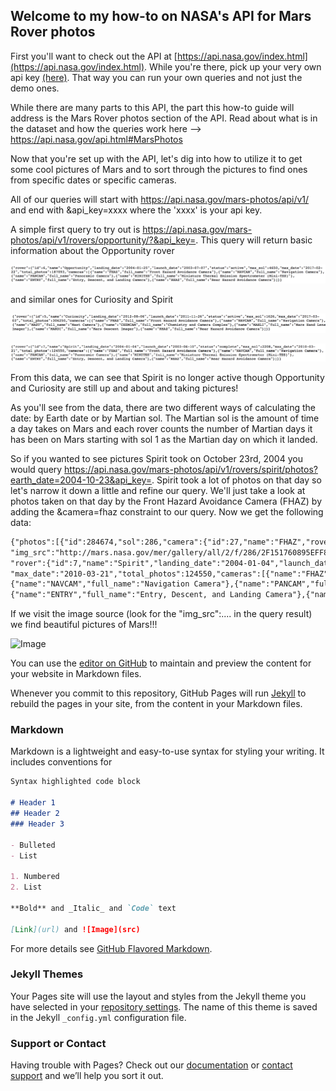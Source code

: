 ## Welcome to my how-to on NASA's API for Mars Rover photos

First you'll want to check out the API at [https://api.nasa.gov/index.html](https://api.nasa.gov/index.html).  While you're there, pick up your very own api key [(here)](https://api.nasa.gov/index.html#apply-for-an-api-key).  That way you can run your own queries and not just the demo ones.

While there are many parts to this API, the part this how-to guide will address is the Mars Rover photos section of the API. Read about what is in the dataset and how the queries work here --> https://api.nasa.gov/api.html#MarsPhotos  

Now that you're set up with the API, let's dig into how to utilize it to get some cool pictures of Mars and to sort through the pictures to find ones from specific dates or specific cameras.

All of our queries will start with https://api.nasa.gov/mars-photos/api/v1/ and end with &api_key=xxxx where the 'xxxx' is your api key.

A simple first query to try out is https://api.nasa.gov/mars-photos/api/v1/rovers/opportunity/?&api_key=.  This query will return basic information about the Opportunity rover 

![](https://github.com/themightyscot/themightyscot.github.io/blob/master/Screen%20Shot%202017-03-01%20at%209.11.43%20PM.png)

and similar ones for Curiosity and Spirit

![](https://github.com/themightyscot/themightyscot.github.io/blob/master/Screen%20Shot%202017-03-03%20at%206.00.38%20PM.png)

![](https://github.com/themightyscot/themightyscot.github.io/blob/master/Screen%20Shot%202017-03-03%20at%206.07.46%20PM.png)

From this data, we can see that Spirit is no longer active though Opportunity and Curiosity are still up and about and taking pictures!

As you'll see from the data, there are two different ways of calculating the date: by Earth date or by Martian sol. The Martian sol is the amount of time a day takes on Mars and each rover counts the number of Martian days it has been on Mars starting with sol 1 as the Martian day on which it landed.

So if you wanted to see pictures Spirit took on October 23rd, 2004 you would query https://api.nasa.gov/mars-photos/api/v1/rovers/spirit/photos?earth_date=2004-10-23&api_key=.  Spirit took a lot of photos on that day so let's narrow it down a little and refine our query.  We'll just take a look at photos taken on that day by the Front Hazard Avoidance Camera (FHAZ) by adding the &camera=fhaz constraint to our query.  Now we get the following data:  

```markdown
{"photos":[{"id":284674,"sol":286,"camera":{"id":27,"name":"FHAZ","rover_id":7,"full_name":"Front Hazard Avoidance Camera"},
"img_src":"http://mars.nasa.gov/mer/gallery/all/2/f/286/2F151760895EFF8987P1110L0M1-BR.JPG","earth_date":"2004-10-23",
"rover":{"id":7,"name":"Spirit","landing_date":"2004-01-04","launch_date":"2003-06-10","status":"complete","max_sol":2208,
"max_date":"2010-03-21","total_photos":124550,"cameras":[{"name":"FHAZ","full_name":"Front Hazard Avoidance Camera"},
{"name":"NAVCAM","full_name":"Navigation Camera"},{"name":"PANCAM","full_name":"Panoramic Camera"},{"name":"MINITES","full_name":"Miniature Thermal Emission Spectrometer (Mini-TES)"},
{"name":"ENTRY","full_name":"Entry, Descent, and Landing Camera"},{"name":"RHAZ","full_name":"Rear Hazard Avoidance Camera"}]}},{"id":284675,"sol":286,"camera":{"id":27,"name":"FHAZ","rover_id":7,"full_name":"Front Hazard Avoidance Camera"},"img_src":"http://mars.nasa.gov/mer/gallery/all/2/f/286/2F151760895EFF8987P1110R0M1-BR.JPG","earth_date":"2004-10-23","rover":{"id":7,"name":"Spirit","landing_date":"2004-01-04","launch_date":"2003-06-10","status":"complete","max_sol":2208,"max_date":"2010-03-21","total_photos":124550,"cameras":[{"name":"FHAZ","full_name":"Front Hazard Avoidance Camera"},{"name":"NAVCAM","full_name":"Navigation Camera"},{"name":"PANCAM","full_name":"Panoramic Camera"},{"name":"MINITES","full_name":"Miniature Thermal Emission Spectrometer (Mini-TES)"},{"name":"ENTRY","full_name":"Entry, Descent, and Landing Camera"},{"name":"RHAZ","full_name":"Rear Hazard Avoidance Camera"}]}},{"id":284676,"sol":286,"camera":{"id":27,"name":"FHAZ","rover_id":7,"full_name":"Front Hazard Avoidance Camera"},"img_src":"http://mars.nasa.gov/mer/gallery/all/2/f/286/2F151761042EDN8987P1121L0M1-BR.JPG","earth_date":"2004-10-23","rover":{"id":7,"name":"Spirit","landing_date":"2004-01-04","launch_date":"2003-06-10","status":"complete","max_sol":2208,"max_date":"2010-03-21","total_photos":124550,"cameras":[{"name":"FHAZ","full_name":"Front Hazard Avoidance Camera"},{"name":"NAVCAM","full_name":"Navigation Camera"},{"name":"PANCAM","full_name":"Panoramic Camera"},{"name":"MINITES","full_name":"Miniature Thermal Emission Spectrometer (Mini-TES)"},{"name":"ENTRY","full_name":"Entry, Descent, and Landing Camera"},{"name":"RHAZ","full_name":"Rear Hazard Avoidance Camera"}]}},{"id":284677,"sol":286,"camera":{"id":27,"name":"FHAZ","rover_id":7,"full_name":"Front Hazard Avoidance Camera"},"img_src":"http://mars.nasa.gov/mer/gallery/all/2/f/286/2F151761042EDN8987P1121R0M1-BR.JPG","earth_date":"2004-10-23","rover":{"id":7,"name":"Spirit","landing_date":"2004-01-04","launch_date":"2003-06-10","status":"complete","max_sol":2208,"max_date":"2010-03-21","total_photos":124550,"cameras":[{"name":"FHAZ","full_name":"Front Hazard Avoidance Camera"},{"name":"NAVCAM","full_name":"Navigation Camera"},{"name":"PANCAM","full_name":"Panoramic Camera"},{"name":"MINITES","full_name":"Miniature Thermal Emission Spectrometer (Mini-TES)"},{"name":"ENTRY","full_name":"Entry, Descent, and Landing Camera"},{"name":"RHAZ","full_name":"Rear Hazard Avoidance Camera"}]}},{"id":284678,"sol":286,"camera":{"id":27,"name":"FHAZ","rover_id":7,"full_name":"Front Hazard Avoidance Camera"},"img_src":"http://mars.nasa.gov/mer/gallery/all/2/f/286/2F151759317ESF8987P1127L0M1-BR.JPG","earth_date":"2004-10-23","rover":{"id":7,"name":"Spirit","landing_date":"2004-01-04","launch_date":"2003-06-10","status":"complete","max_sol":2208,"max_date":"2010-03-21","total_photos":124550,"cameras":[{"name":"FHAZ","full_name":"Front Hazard Avoidance Camera"},{"name":"NAVCAM","full_name":"Navigation Camera"},{"name":"PANCAM","full_name":"Panoramic Camera"},{"name":"MINITES","full_name":"Miniature Thermal Emission Spectrometer (Mini-TES)"},{"name":"ENTRY","full_name":"Entry, Descent, and Landing Camera"},{"name":"RHAZ","full_name":"Rear Hazard Avoidance Camera"}]}}]}
```

If we visit the image source (look for the "img_src":.... in the query result) we find beautiful pictures of Mars!!!

![Image](http://mars.nasa.gov/mer/gallery/all/2/f/286/2F151760895EFF8987P1110L0M1-BR.JPG)


You can use the [editor on GitHub](https://github.com/themightyscot/themightyscot.github.io/edit/master/index.md) to maintain and preview the content for your website in Markdown files.

Whenever you commit to this repository, GitHub Pages will run [Jekyll](https://jekyllrb.com/) to rebuild the pages in your site, from the content in your Markdown files.

### Markdown

Markdown is a lightweight and easy-to-use syntax for styling your writing. It includes conventions for

```markdown
Syntax highlighted code block

# Header 1
## Header 2
### Header 3

- Bulleted
- List

1. Numbered
2. List

**Bold** and _Italic_ and `Code` text

[Link](url) and ![Image](src)
```

For more details see [GitHub Flavored Markdown](https://guides.github.com/features/mastering-markdown/).

### Jekyll Themes

Your Pages site will use the layout and styles from the Jekyll theme you have selected in your [repository settings](https://github.com/themightyscot/themightyscot.github.io/settings). The name of this theme is saved in the Jekyll `_config.yml` configuration file.

### Support or Contact

Having trouble with Pages? Check out our [documentation](https://help.github.com/categories/github-pages-basics/) or [contact support](https://github.com/contact) and we’ll help you sort it out.

